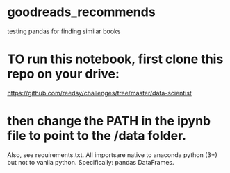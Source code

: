 # goodreads_recommends
testing pandas for finding similar books

# TO run this notebook, first clone this repo on your drive:
https://github.com/reedsy/challenges/tree/master/data-scientist 
# then change the PATH in the ipynb file to point to the /data folder. 

Also, see requirements.txt. All importsare native to anaconda python (3+) but not to vanila python. Specifically: pandas DataFrames.
